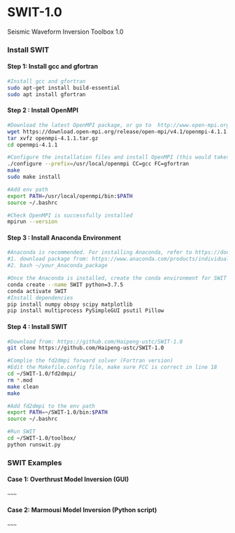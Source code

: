 # SWIT-1.0

Seismic Waveform Inversion Toolbox 1.0

### Install SWIT 

#### Step 1: Install gcc and gfortran

```bash
#Install gcc and gfortran
sudo apt-get install build-essential
sudo apt install gfortran
```

#### Step 2 : Install OpenMPI

```bash
#Download the latest OpenMPI package, or go to  http://www.open-mpi.org/software/ompi to download the desired version
wget https://download.open-mpi.org/release/open-mpi/v4.1/openmpi-4.1.1.tar.gz 
tar xvfz openmpi-4.1.1.tar.gz
cd openmpi-4.1.1

#Configure the installation files and install OpenMPI (this would takes a while)
./configure --prefix=/usr/local/openmpi CC=gcc FC=gfortran
make
sudo make install

#Add env path 
export PATH=/usr/local/openmpi/bin:$PATH
source ~/.bashrc

#Check OpenMPI is successfully installed
mpirun --version
```

#### Step 3 : Install Anaconda Environment  

```bash
#Anaconda is recommended. For installing Anaconda, refer to https://docs.anaconda.com/anaconda/install/linux/
#1. download package from: https://www.anaconda.com/products/individual/download-success
#2. bash ~/your_Anaconda_package

#Once the Anaconda is installed, create the conda environment for SWIT
conda create --name SWIT python=3.7.5
conda activate SWIT
#Install dependencies
pip install numpy obspy scipy matplotlib
pip install multiprocess PySimpleGUI psutil Pillow
```

#### Step 4 : Install SWIT  

```bash
#Download from: https://github.com/Haipeng-ustc/SWIT-1.0
git clone https://github.com/Haipeng-ustc/SWIT-1.0

#Complie the fd2dmpi forward solver (Fortran version)
#Edit the Makefile.config file, make sure FCC is correct in line 18
cd ~/SWIT-1.0/fd2dmpi/
rm *.mod
make clean   
make

#Add fd2dmpi to the env path
export PATH=~/SWIT-1.0/bin:$PATH
source ~/.bashrc

#Run SWIT
cd ~/SWIT-1.0/toolbox/
python runswit.py
```

### SWIT Examples 

#### Case 1: Overthrust Model Inversion   (GUI)

```bash
~~~
```

#### Case 2: Marmousi Model Inversion   (Python script)

```bash
~~~
```

